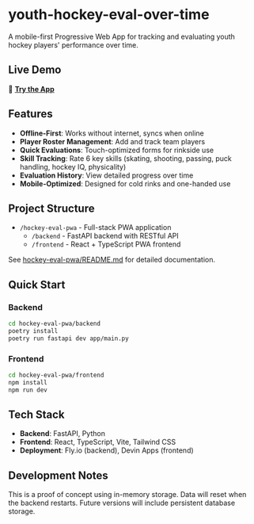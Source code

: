 # youth-hockey-eval-over-time

A mobile-first Progressive Web App for tracking and evaluating youth hockey players' performance over time.

## Live Demo

🏒 **[Try the App](https://hockey-eval-app-9iqh7vr7.devinapps.com)**

## Features

- **Offline-First**: Works without internet, syncs when online
- **Player Roster Management**: Add and track team players
- **Quick Evaluations**: Touch-optimized forms for rinkside use
- **Skill Tracking**: Rate 6 key skills (skating, shooting, passing, puck handling, hockey IQ, physicality)
- **Evaluation History**: View detailed progress over time
- **Mobile-Optimized**: Designed for cold rinks and one-handed use

## Project Structure

- `/hockey-eval-pwa` - Full-stack PWA application
  - `/backend` - FastAPI backend with RESTful API
  - `/frontend` - React + TypeScript PWA frontend

See [hockey-eval-pwa/README.md](hockey-eval-pwa/README.md) for detailed documentation.

## Quick Start

### Backend
```bash
cd hockey-eval-pwa/backend
poetry install
poetry run fastapi dev app/main.py
```

### Frontend
```bash
cd hockey-eval-pwa/frontend
npm install
npm run dev
```

## Tech Stack

- **Backend**: FastAPI, Python
- **Frontend**: React, TypeScript, Vite, Tailwind CSS
- **Deployment**: Fly.io (backend), Devin Apps (frontend)

## Development Notes

This is a proof of concept using in-memory storage. Data will reset when the backend restarts. Future versions will include persistent database storage.
